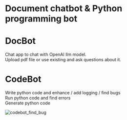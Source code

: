 # Document chatbot & Python programming bot

# DocBot  
Chat app to chat with OpenAI llm model.  
Upload pdf file or use existing and ask questions about it.  

# CodeBot  
Write python code and enhance / add logging / find bugs  
Run python code and find errors  
Generate python code  

![codebot_find_bug](https://github.com/koodimonsteri/docbot/assets/43118572/664a0c1e-17b4-4595-a4f7-9b076dac6b9f)
